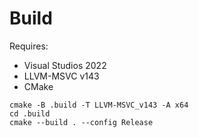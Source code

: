 # Build

Requires:

- Visual Studios 2022
- LLVM-MSVC v143
- CMake

```
cmake -B .build -T LLVM-MSVC_v143 -A x64
cd .build
cmake --build . --config Release
```